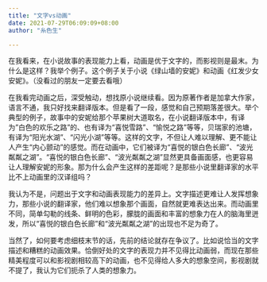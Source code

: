 ```yaml
---
title: "文字vs动画"
date: 2021-07-29T06:09:09+08:00
author: "糸色生"

---
```


在我看来，在小说故事的表现能力上看，动画是优于文字的，而影视则是最末。为什么是这样？我举个例子。这个例子关于小说《绿山墙的安妮》和动画《红发少女安妮》。（没看过的朋友一定要去看哦）

在我看完动画之后，深受触动，想找原小说继续看。因为原著作者是加拿大作家，语言不通，我只好找来翻译版本。但是看了一段，感觉和自己预期落差很大。举个典型的例子，故事中的安妮给那个苹果树大道取名，在小说翻译版本中，有译为”白色的欢乐之路”的、也有译为“喜悦雪路”、“愉悦之路”等等，贝瑞家的池塘，有译为“阳光水湖”、“闪光小湖”等等。这样的文字，不但让人难以理解、更不能让人产生“内心颤动”的感觉。而在动画中，它们被译为“喜悦的银白色长廊”、“波光粼粼之湖”。“喜悦的银白色长廊”、“波光粼粼之湖”显然更具备画面感，也更容易让人理解安妮的形象。那为什么会产生这样的差距呢？是那些小说里翻译家的水平比不上动画里的汉译组吗？

我认为不是，问题出于文字和动画表现能力的差异上。文字描述更难让人发挥想象力，那些小说的翻译家，他们难以想象那个画面，自然就更难表达出来。而动画里不同，简单勾勒的线条、鲜明的色彩，朦胧的画面和丰富的想象力在人的脑海里迸发，所以“喜悦的银白色长廊”和“波光粼粼之湖”的出现也不足为奇了。


当然了，如何要考虑细枝末节的话，先前的结论就存在争议了。比如说恰当的文字描述和糟糕的动画效果。恰倒好处的文字的表现力并不见得比动画弱，而现在那些精美程度可以和影视剧相较高下的动画，也不见得给人多大的想象空间，影视剧就不提了，我认为它们扼杀了人类的想象力。

